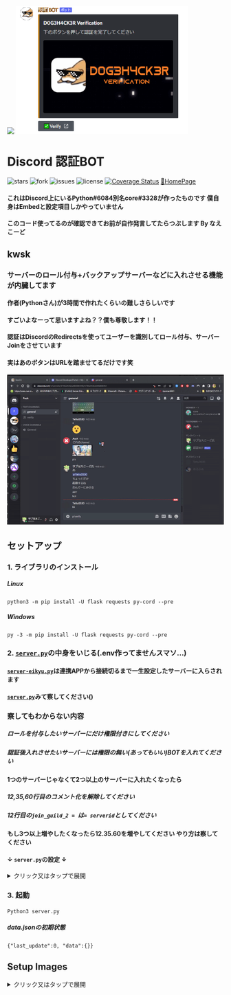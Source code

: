<p float="left">
  <img src="https://github.com/ezz-gg/Verify_Bot/blob/images/d0g3h4ck3r-Verification.gif" width="600" />
  <img src="https://github.com/ezz-gg/Verify_Bot/blob/images/verify.png" width="400" />
</p>

# Discord 認証BOT

![stars](https://img.shields.io/github/stars/ezz-gg/Verify_Bot) ![fork](	https://img.shields.io/github/forks/ezz-gg/Verify_Bot) ![issues](https://img.shields.io/github/issues/ezz-gg/Verify_Bot) ![license](https://img.shields.io/github/license/ezz-gg/Verify_Bot) [![Coverage Status](https://coveralls.io/repos/github/ezz-gg/Verify_Bot/badge.svg?branch=main)](https://coveralls.io/github/ezz-gg/Verify_Bot?branch=main) [🎈HomePage](http://ezz.gg/)

#### これはDiscord上にいるPython#6084別名core#3328が作ったものです 僕自身はEmbedと設定項目しかやっていません

#### このコード使ってるのが確認できてお前が自作発言してたらつぶします By なえこーど


## kwsk

### サーバーのロール付与+バックアップサーバーなどに入れさせる機能が内臓してます
#### 作者(Pythonさん)が3時間で作れたくらいの難しさらしいです
#### すごいよなーって思いますよね？？僕も尊敬します！！
#### 認証はDiscordのRedirectsを使ってユーザーを識別してロール付与、サーバーJoinをさせています
#### 実はあのボタンはURLを踏ませてるだけです笑

![](https://github.com/ezz-gg/Verify_Bot/blob/images/verify_sample-beta.gif)


## セットアップ

### 1. ライブラリのインストール

##### Linux

```python3 -m pip install -U flask requests py-cord --pre```

##### Windows

```py -3 -m pip install -U flask requests py-cord --pre```


### 2. [```server.py```](https://github.com/ezz-gg/Verify_Bot/blob/main/server.py)の中身をいじる(.env作ってませんスマソ...)

#### [```server-eikyu.py```](https://github.com/ezz-gg/Verify_Bot/blob/main/server-eikyu.py)は連携APPから接続切るまで一生設定したサーバーに入らされます

#### [```server.py```](https://github.com/ezz-gg/Verify_Bot/blob/main/server.py)みて察してください()

### 察してもわからない内容

##### ロールを付与したいサーバーにだけ権限付きにしてください

##### 認証後入れさせたいサーバーには権限の無い(あってもいい)BOTを入れてください

#### 1つのサーバーじゃなくて2つ以上のサーバーに入れたくなったら

##### 12,35,60行目のコメント化を解除してください

##### 12行目の```join_guild_2 = ```は```= serverid```としてください

#### もし3つ以上増やしたくなったら12.35.60を増やしてください やり方は察してください

#### ↓ ```server.py```の設定 ↓

<details>
<summary>クリック又はタップで展開</summary>
<pre>
<code>
token = "" #BOTトークン
client_id =  #BOTのクライアントID
client_secret = "" #BOTのクライアントシークレット
url = "" #URL Generatorでidentifyとguilds.joinを指定して作られたURLを貼る
role_id =  #認証後の付与するロールのID
guild_id =  #認証する場所のサーバーID
join_guild_id_1 =  #新しく入らされるサーバーのID1
# join_guild_id_2 =  #新しく入らされるサーバーのID2
redirect_uri = "" #これはアカウントにアクセス与えた後の転送先 Pyをホストしているやつに向かせる Discord Dev Redirectで http://DomainOrIP:指定したPort/after に設定する
redirect_to = "http://ezz.gg/verify_success/" #redirect_uriのあと「認証成功したよ」とか表示させればいいページ
site_port = 8080 #リクエスト結果表示ページのポート(Disord Devのリダイレクトに設定したポート)
embed_color = 0xC27C0E #埋め込みのカラー https://www.htmlcsscolor.com/ からRGBを入力し http://ezz.gg/wp-content/uploads/iro.png のようにColor Infoのすぐ下に"#FF0000 (or 0xFF0000)"があるから(orの右の文字列をここに書く
embed_title = "D0G3H4CK3R Verification" #埋め込みのタイトル
embed_image_url = "http://ezz.gg/wp-content/uploads/d0g3h4ck3r-Verification.gif" #埋め込みする画像orGif
embed_description = "下のボタンを押して認証を完了してください" #埋め込みの説明
button_name = "✅Verify" #認証ボタンの名前
bot_prefix = "p!"
</code>
</pre>
</details>


### 3. 起動

```Python3 server.py```

##### data.jsonの初期状態

```{"last_update":0, "data":{}}```

## Setup Images

<details>
<summary>クリック又はタップで展開</summary>
<pre>
<p float="left">
  <img src="https://github.com/ezz-gg/Verify_Bot/blob/images/Verify_BOT_SETUP_1.png" width="300" />
  <img src="https://github.com/ezz-gg/Verify_Bot/blob/images/Verify_BOT_SETUP_2.png" width="300" />
  <img src="https://github.com/ezz-gg/Verify_Bot/blob/images/Verify_BOT_SETUP_3.png" width="600" />
  <img src="https://github.com/ezz-gg/Verify_Bot/blob/images/Verify_BOT_SETUP_4.png" width="400" />
  <img src="https://github.com/ezz-gg/Verify_Bot/blob/images/Verify_BOT_SETUP_5.png" width="400" />
  <img src="https://github.com/ezz-gg/Verify_Bot/blob/images/Verify_BOT_SETUP_6.png" width="700" />
  <img src="https://github.com/ezz-gg/Verify_Bot/blob/images/Verify_BOT_SETUP_7.png" width="700" />
  <img src="https://github.com/ezz-gg/Verify_Bot/blob/images/Verify_BOT_SETUP_8.png" width="500" />
</p>
</pre>
</details>

